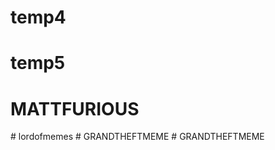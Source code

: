 # temp4
# temp5
# MATTFURIOUS
#   l o r d o f m e m e s  
 #   G R A N D T H E F T M E M E  
 #   G R A N D T H E F T M E M E  
 